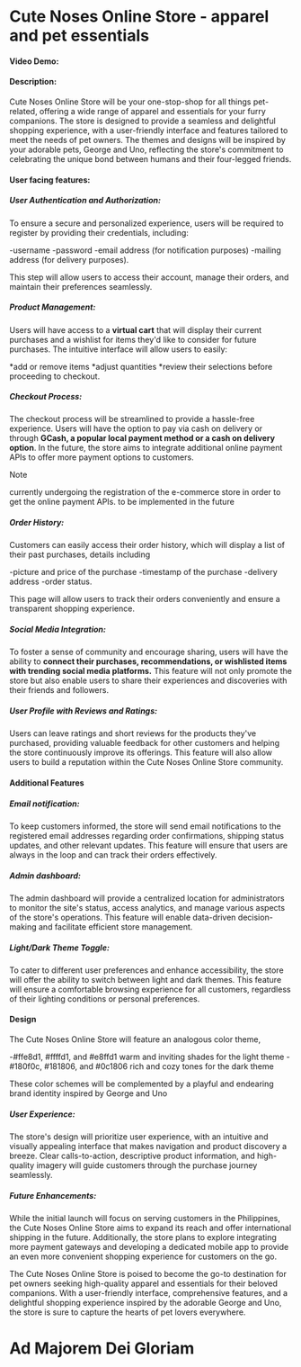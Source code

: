 # Cute Noses Online Store - apparel and pet essentials
#### Video Demo:  <URL HERE>
#### Description:
Cute Noses Online Store will be your one-stop-shop for all things pet-related, offering a wide range of apparel and essentials for your furry companions. The store is designed to provide a seamless and delightful shopping experience, with a user-friendly interface and features tailored to meet the needs of pet owners. The themes and designs will be inspired by your adorable pets, George and Uno, reflecting the store's commitment to celebrating the unique bond between humans and their four-legged friends.

#### User facing features:
##### User Authentication and Authorization:
To ensure a secure and personalized experience, users will be required to register by providing their credentials, including:

-username
-password
-email address (for notification purposes)
-mailing address (for delivery purposes).

This step will allow users to access their account, manage their orders, and maintain their preferences seamlessly.

##### Product Management:
Users will have access to a **virtual cart** that will display their current purchases and a wishlist for items they'd like to consider for future purchases. The intuitive interface will allow users to easily:

*add or remove items
*adjust quantities
*review their selections before proceeding to checkout.

##### Checkout Process:
The checkout process will be streamlined to provide a hassle-free experience. Users will have the option to pay via cash on delivery or through **GCash, a popular local payment method or a cash on delivery option**. In the future, the store aims to integrate additional online payment APIs to offer more payment options to customers.
> [!NOTE]
> currently undergoing the registration of the e-commerce store in order to get the online payment APIs. to be implemented in the future

##### Order History:
Customers can easily access their order history, which will display a list of their past purchases, details including

-picture and price of the purchase
-timestamp of the purchase
-delivery address
-order status.

This page will allow users to track their orders conveniently and ensure a transparent shopping experience.

##### Social Media Integration:
To foster a sense of community and encourage sharing, users will have the ability to **connect their purchases, recommendations, or wishlisted items with trending social media platforms.** This feature will not only promote the store but also enable users to share their experiences and discoveries with their friends and followers.


##### User Profile with Reviews and Ratings:
Users can leave ratings and short reviews for the products they've purchased, providing valuable feedback for other customers and helping the store continuously improve its offerings. This feature will also allow users to build a reputation within the Cute Noses Online Store community.


#### Additional Features

##### Email notification:
To keep customers informed, the store will send email notifications to the registered email addresses regarding order confirmations, shipping status updates, and other relevant updates. This feature will ensure that users are always in the loop and can track their orders effectively.

##### Admin dashboard:
The admin dashboard will provide a centralized location for administrators to monitor the site's status, access analytics, and manage various aspects of the store's operations. This feature will enable data-driven decision-making and facilitate efficient store management.

##### Light/Dark Theme Toggle:
To cater to different user preferences and enhance accessibility, the store will offer the ability to switch between light and dark themes. This feature will ensure a comfortable browsing experience for all customers, regardless of their lighting conditions or personal preferences.

#### Design

The Cute Noses Online Store will feature an analogous color theme,

-#ffe8d1, #ffffd1, and #e8ffd1 warm and inviting shades for the light theme
-#180f0c, #181806, and #0c1806 rich and cozy tones for the dark theme

These color schemes will be complemented by a playful and endearing brand identity inspired by George and Uno

##### User Experience:
The store's design will prioritize user experience, with an intuitive and visually appealing interface that makes navigation and product discovery a breeze. Clear calls-to-action, descriptive product information, and high-quality imagery will guide customers through the purchase journey seamlessly.

##### Future Enhancements:
While the initial launch will focus on serving customers in the Philippines, the Cute Noses Online Store aims to expand its reach and offer international shipping in the future. Additionally, the store plans to explore integrating more payment gateways and developing a dedicated mobile app to provide an even more convenient shopping experience for customers on the go.

The Cute Noses Online Store is poised to become the go-to destination for pet owners seeking high-quality apparel and essentials for their beloved companions. With a user-friendly interface, comprehensive features, and a delightful shopping experience inspired by the adorable George and Uno, the store is sure to capture the hearts of pet lovers everywhere.

# Ad Majorem Dei Gloriam
